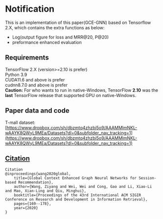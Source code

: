 <a name="Z8Hwj"></a>
# Notification
This is an implementation of this paper(GCE-GNN) based on Tensorflow 2.X, which contains the extra functions as below:

- Log(output figure for loss and MRR@20, P@20)
- preformance enhanced evaluation
<a name="i1yiS"></a>
## Requirements
TensorFlow 2.X (version>=2.10 is prefer)<br />Python 3.9<br />CUDA11.6 and above is prefer<br />cudnn8.7.0 and above is prefer<br />**Caution:** For who wants to run in native-Windows, TensorFlow **2.10** was the **last** TensorFlow release that supported GPU on native-Windows.
<a name="rmrbf"></a>
## Paper data and code
T-mall dataset: [https://www.dropbox.com/sh/dbzmtq4zhzbj5o9/AAAMMlmNKL-wAAYK8QWyL9MEa/Datasets?dl=0&subfolder_nav_tracking=1](https://www.dropbox.com/sh/dbzmtq4zhzbj5o9/AAAMMlmNKL-wAAYK8QWyL9MEa/Datasets?dl=0&subfolder_nav_tracking=1)
<a name="aRMxw"></a>
## [Citation](https://github.com/CRIPAC-DIG/SR-GNN/tree/e21cfa431f74c25ae6e4ae9261deefe11d1cb488#citation)
```
Citation
@inproceedings{wang2020global,
    title={Global Context Enhanced Graph Neural Networks for Session-based Recommendation},
    author={Wang, Ziyang and Wei, Wei and Cong, Gao and Li, Xiao-Li and Mao, Xian-Ling and Qiu, Minghui},
    booktitle={Proceedings of the 43rd International ACM SIGIR Conference on Research and Development in Information Retrieval},
    pages={169--178},
    year={2020}
}
```
